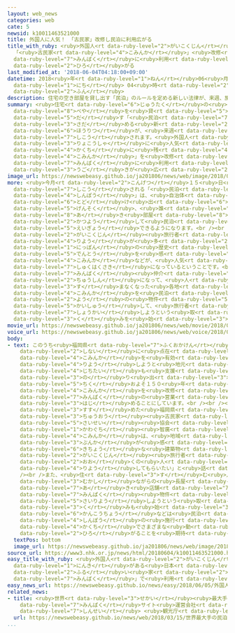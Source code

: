 ```yaml
---
layout: web_news
categories: web
cate: 5
newsid: k10011463521000
title: 外国人に人気！ 「古民家」改修し民泊に利用広がる
title_with_ruby: <ruby>外国人<rt data-ruby-level="2">がいこくじん</rt></ruby>に<ruby>人気<rt data-ruby-level="1">にんき</rt></ruby>！
  「<ruby>古民家<rt data-ruby-level="4">こみんか</rt></ruby>」<ruby>改修<rt data-ruby-level="5">かいしゅう</rt></ruby>し<ruby>民泊<rt
  data-ruby-level="7">みんぱく</rt></ruby>に<ruby>利用<rt data-ruby-level="4">りよう</rt></ruby><ruby>広<rt
  data-ruby-level="2">ひろ</rt></ruby>がる
last_modified_at: '2018-06-04T04:18:00+09:00'
datetime: 2018<ruby>年<rt data-ruby-level="1">ねん</rt></ruby>06<ruby>月<rt data-ruby-level="1">がつ</rt></ruby>04<ruby>日<rt
  data-ruby-level="1">にち</rt></ruby> 04<ruby>時<rt data-ruby-level="2">じ</rt></ruby>18<ruby>分<rt
  data-ruby-level="2">ふん</rt></ruby>
description: 住宅の空き部屋を貸し出す「民泊」のルールを定める新しい法律が、来週、施行されます。外国人旅行者に人気の、各地に残る「古民家」を改修して民泊に利用しようという動きが広がっています。
summary: <ruby>住宅<rt data-ruby-level="6">じゅうたく</rt></ruby>の<ruby>空<rt data-ruby-level="8">あ</rt></ruby>き<ruby>部屋<rt
  data-ruby-level="8">べや</rt></ruby>を<ruby>貸<rt data-ruby-level="5">か</rt></ruby>し<ruby>出<rt
  data-ruby-level="5">だ</rt></ruby>す「<ruby>民泊<rt data-ruby-level="7">みんぱく</rt></ruby>」のルールを<ruby>定<rt
  data-ruby-level="3">さだ</rt></ruby>める<ruby>新<rt data-ruby-level="2">あたら</rt></ruby>しい<ruby>法律<rt
  data-ruby-level="6">ほうりつ</rt></ruby>が、<ruby>来週<rt data-ruby-level="2">らいしゅう</rt></ruby>、<ruby>施行<rt
  data-ruby-level="7">しこう</rt></ruby>されます。<ruby>外国人<rt data-ruby-level="2">がいこくじん</rt></ruby><ruby>旅行者<rt
  data-ruby-level="3">りょこうしゃ</rt></ruby>に<ruby>人気<rt data-ruby-level="1">にんき</rt></ruby>の、<ruby>各地<rt
  data-ruby-level="4">かくち</rt></ruby>に<ruby>残<rt data-ruby-level="4">のこ</rt></ruby>る「<ruby>古民家<rt
  data-ruby-level="4">こみんか</rt></ruby>」を<ruby>改修<rt data-ruby-level="5">かいしゅう</rt></ruby>して<ruby>民泊<rt
  data-ruby-level="7">みんぱく</rt></ruby>に<ruby>利用<rt data-ruby-level="4">りよう</rt></ruby>しようという<ruby>動<rt
  data-ruby-level="3">うご</rt></ruby>きが<ruby>広<rt data-ruby-level="2">ひろ</rt></ruby>がっています。
image_url: https://newswebeasy.github.io/ja201806/news/web/image/2018/06/04/K10011463521_1806040035_1806040418_01_02.jpg
more: <ruby>今月<rt data-ruby-level="2">こんげつ</rt></ruby>１５<ruby>日<rt data-ruby-level="1">にち</rt></ruby>に<ruby>施行<rt
  data-ruby-level="7">しこう</rt></ruby>される「<ruby>民泊<rt data-ruby-level="7">みんぱく</rt></ruby><ruby>新法<rt
  data-ruby-level="4">しんぽう</rt></ruby>」は、<ruby>自治体<rt data-ruby-level="4">じちたい</rt></ruby>に<ruby>届<rt
  data-ruby-level="6">とど</rt></ruby>け<ruby>出<rt data-ruby-level="6">で</rt></ruby>をすれば<ruby>原則<rt
  data-ruby-level="5">げんそく</rt></ruby>、<ruby>誰<rt data-ruby-level="7">だれ</rt></ruby>でも<ruby>空<rt
  data-ruby-level="8">あ</rt></ruby>き<ruby>部屋<rt data-ruby-level="8">べや</rt></ruby>を<ruby>活用<rt
  data-ruby-level="2">かつよう</rt></ruby>して<ruby>民泊<rt data-ruby-level="7">みんぱく</rt></ruby>を<ruby>営業<rt
  data-ruby-level="5">えいぎょう</rt></ruby>できるようになります。<br /><br /><ruby>民泊<rt data-ruby-level="7">みんぱく</rt></ruby>は、<ruby>外国人<rt
  data-ruby-level="2">がいこくじん</rt></ruby><ruby>旅行者<rt data-ruby-level="3">りょこうしゃ</rt></ruby>の<ruby>利用<rt
  data-ruby-level="4">りよう</rt></ruby>が<ruby>多<rt data-ruby-level="2">おお</rt></ruby>く、<ruby>日本<rt
  data-ruby-level="1">にっぽん</rt></ruby>の<ruby>歴史<rt data-ruby-level="4">れきし</rt></ruby>や<ruby>伝統<rt
  data-ruby-level="5">でんとう</rt></ruby>を<ruby>感<rt data-ruby-level="3">かん</rt></ruby>じることができる<ruby>古民家<rt
  data-ruby-level="4">こみんか</rt></ruby>などが、<ruby>人気<rt data-ruby-level="1">にんき</rt></ruby>の<ruby>宿泊先<rt
  data-ruby-level="7">しゅくはくさき</rt></ruby>になっているということです。<br /><br />このためアメリカの<ruby>民泊<rt
  data-ruby-level="7">みんぱく</rt></ruby><ruby>仲介<rt data-ruby-level="7">ちゅうかい</rt></ruby>サイト「ホームアウェイ」が<ruby>中心<rt
  data-ruby-level="2">ちゅうしん</rt></ruby>になって、<ruby>人<rt data-ruby-level="1">ひと</rt></ruby>が<ruby>住<rt
  data-ruby-level="3">す</rt></ruby>まなくなった<ruby>各地<rt data-ruby-level="4">かくち</rt></ruby>の<ruby>古民家<rt
  data-ruby-level="4">こみんか</rt></ruby>を<ruby>民泊<rt data-ruby-level="7">みんぱく</rt></ruby><ruby>用<rt
  data-ruby-level="2">よう</rt></ruby>の<ruby>物件<rt data-ruby-level="5">ぶっけん</rt></ruby>に<ruby>改修<rt
  data-ruby-level="5">かいしゅう</rt></ruby>して、<ruby>旅行者<rt data-ruby-level="3">りょこうしゃ</rt></ruby>に<ruby>紹介<rt
  data-ruby-level="7">しょうかい</rt></ruby>しようという<ruby>取<rt data-ruby-level="3">と</rt></ruby>り<ruby>組<rt
  data-ruby-level="3">く</rt></ruby>みを<ruby>始<rt data-ruby-level="3">はじ</rt></ruby>めています。
movie_url: https://newswebeasy.github.io/ja201806/news/web/movie/2018/06/04/k10011463521_201806040444_201806040446.mp4
voice_url: https://newswebeasy.github.io/ja201806/news/web/voice/2018/06/04/k10011463521_201806040444_201806040446.mp3
body:
- text: このうち<ruby>福岡県<rt data-ruby-level="7">ふくおかけん</rt></ruby>うきは<ruby>市<rt data-ruby-level="2">し</rt></ruby>では、<ruby>市内<rt
    data-ruby-level="2">しない</rt></ruby>に<ruby>点在<rt data-ruby-level="5">てんざい</rt></ruby>する<ruby>古民家<rt
    data-ruby-level="4">こみんか</rt></ruby>を<ruby>有効<rt data-ruby-level="5">ゆうこう</rt></ruby><ruby>利用<rt
    data-ruby-level="4">りよう</rt></ruby>しようと<ruby>地元<rt data-ruby-level="2">じもと</rt></ruby>の<ruby>自治体<rt
    data-ruby-level="4">じちたい</rt></ruby>も<ruby>支援<rt data-ruby-level="7">しえん</rt></ruby>に<ruby>乗<rt
    data-ruby-level="3">の</rt></ruby>り<ruby>出<rt data-ruby-level="3">だ</rt></ruby>し、まず、<ruby>築<rt
    data-ruby-level="5">ちく</rt></ruby>およそ１５０<ruby>年<rt data-ruby-level="1">ねん</rt></ruby>の<ruby>古民家<rt
    data-ruby-level="4">こみんか</rt></ruby>を<ruby>改修<rt data-ruby-level="5">かいしゅう</rt></ruby>し、<ruby>民泊<rt
    data-ruby-level="7">みんぱく</rt></ruby>の<ruby>営業<rt data-ruby-level="5">えいぎょう</rt></ruby>を<ruby>始<rt
    data-ruby-level="3">はじ</rt></ruby>めることにしています。<br /><br /><ruby>改修<rt data-ruby-level="5">かいしゅう</rt></ruby>を<ruby>進<rt
    data-ruby-level="3">すす</rt></ruby>めた<ruby>福岡県<rt data-ruby-level="7">ふくおかけん</rt></ruby><ruby>中央<rt
    data-ruby-level="3">ちゅうおう</rt></ruby><ruby>古民家<rt data-ruby-level="4">こみんか</rt></ruby><ruby>再生<rt
    data-ruby-level="5">さいせい</rt></ruby><ruby>協会<rt data-ruby-level="4">きょうかい</rt></ruby>の<ruby>川口<rt
    data-ruby-level="1">かわぐち</rt></ruby><ruby>智廣<rt data-ruby-level="8">ともひろ</rt></ruby>さんは「<ruby>古民家<rt
    data-ruby-level="4">こみんか</rt></ruby>は、<ruby>地域<rt data-ruby-level="6">ちいき</rt></ruby>の<ruby>文化<rt
    data-ruby-level="3">ぶんか</rt></ruby>が<ruby>感<rt data-ruby-level="3">かん</rt></ruby>じられる<ruby>貴重<rt
    data-ruby-level="6">きちょう</rt></ruby>な<ruby>建築物<rt data-ruby-level="5">けんちくぶつ</rt></ruby>なので<ruby>外国人<rt
    data-ruby-level="2">がいこくじん</rt></ruby><ruby>旅行者<rt data-ruby-level="3">りょこうしゃ</rt></ruby>など<ruby>多<rt
    data-ruby-level="2">おお</rt></ruby>くの<ruby>人<rt data-ruby-level="1">ひと</rt></ruby>に<ruby>利用<rt
    data-ruby-level="4">りよう</rt></ruby>してもらいたい」と<ruby>話<rt data-ruby-level="2">はな</rt></ruby>していました。<br
    /><br />また、<ruby>住<rt data-ruby-level="3">す</rt></ruby>む<ruby>人<rt data-ruby-level="1">ひと</rt></ruby>がいなくなった<ruby>昔<rt
    data-ruby-level="3">むかし</rt></ruby>ながらの<ruby>長屋<rt data-ruby-level="3">ながや</rt></ruby>や、<ruby>空<rt
    data-ruby-level="7">あ</rt></ruby>き<ruby>店舗<rt data-ruby-level="7">てんぽ</rt></ruby>などを<ruby>民泊<rt
    data-ruby-level="7">みんぱく</rt></ruby><ruby>物件<rt data-ruby-level="5">ぶっけん</rt></ruby>として<ruby>再利用<rt
    data-ruby-level="5">さいりよう</rt></ruby>しようという<ruby>取<rt data-ruby-level="3">と</rt></ruby>り<ruby>組<rt
    data-ruby-level="3">く</rt></ruby>みも<ruby>始<rt data-ruby-level="3">はじ</rt></ruby>まっていて、<ruby>観光庁<rt
    data-ruby-level="6">かんこうちょう</rt></ruby>などは<ruby>民泊<rt data-ruby-level="7">みんぱく</rt></ruby><ruby>新法<rt
    data-ruby-level="4">しんぽう</rt></ruby>の<ruby>施行<rt data-ruby-level="7">しこう</rt></ruby>をきっかけに<ruby>各地<rt
    data-ruby-level="4">かくち</rt></ruby>でさまざまな<ruby>動<rt data-ruby-level="3">うご</rt></ruby>きが<ruby>広<rt
    data-ruby-level="2">ひろ</rt></ruby>がることを<ruby>期待<rt data-ruby-level="3">きたい</rt></ruby>しています。
  textPos: bottom
  image_url: https://newswebeasy.github.io/ja201806/news/web/image/2018/06/04/K10011463521_1806040035_1806040446_01_04.jpg
source_url: https://www3.nhk.or.jp/news/html/20180604/k10011463521000.html
easy_title_with_ruby: <ruby>外国人<rt data-ruby-level="2">がいこくじん</rt></ruby>に<ruby>人気<rt
  data-ruby-level="1">にんき</rt></ruby>がある<ruby>日本<rt data-ruby-level="1">にっぽん</rt></ruby>の<ruby>古<rt
  data-ruby-level="2">ふる</rt></ruby>い<ruby>家<rt data-ruby-level="2">いえ</rt></ruby>を「<ruby>民泊<rt
  data-ruby-level="7">みんぱく</rt></ruby>」で<ruby>利用<rt data-ruby-level="4">りよう</rt></ruby>する
easy_news_url: https://newswebeasy.github.io/news/easy/2018/06/05/外国人に人気がある日本の古い家を民泊で利用する
related_news:
- title: <ruby>世界<rt data-ruby-level="3">せかい</rt></ruby><ruby>最大手<rt data-ruby-level="4">さいおおて</rt></ruby>の<ruby>民泊<rt
    data-ruby-level="7">みんぱく</rt></ruby>サイト<ruby>運営会社<rt data-ruby-level="5">うんえいがいしゃ</rt></ruby>も<ruby>申請<rt
    data-ruby-level="7">しんせい</rt></ruby> <ruby>観光庁<rt data-ruby-level="6">かんこうちょう</rt></ruby>
  url: https://newswebeasy.github.io/news/web/2018/03/15/世界最大手の民泊サイト運営会社も申請-観光庁
...
```

